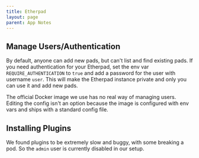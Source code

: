 ```yaml
---
title: Etherpad
layout: page
parent: App Notes
---
```


## Manage Users/Authentication

By default, anyone can add new pads, but can't list and find existing pads. If you need authentication for your Etherpad, set the env var `REQUIRE_AUTHENTICATION` to `true` and add a password for the user with username `user`. This will make the Etherpad instance private and only you can use it and add new pads.

The official Docker image we use has no real way of managing users. Editing the config isn't an option because the image is configured with env vars and ships with a standard config file.


## Installing Plugins

We found plugins to be extremely slow and buggy, with some breaking a pod. So the `admin` user is currently disabled in our setup.
